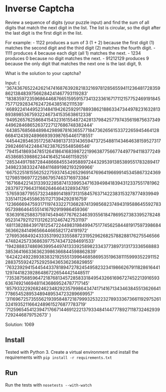 # Inverse Captcha

Review a sequence of digits (your puzzle input) and find the sum of all digits that match the next
digit in the list. The list is circular, so the digit after the last digit is the first digit in
the list.

For example:
    - 1122 produces a sum of 3 (1 + 2) because the first digit (1) matches the second digit and the
    third digit (2) matches the fourth digit.
    - 1111 produces 4 because each digit (all 1) matches the next.
    - 1234 produces 0 because no digit matches the next.
    - 91212129 produces 9 because the only digit that matches the next one is the last digit, 9.

What is the solution to your captcha?

Input: (
    '367436765224262147416876392821832169781285655941123648172835986213848397566284241467793119283'
    '183835972359686446876651595915734132336167171121577524691918457577129283476247264385162111539'
    '468922414495231484194262592917889386218863347344978231632813893898536759322467341535638612338'
    '949526576258684154323161554872428137984257797435619875637349449628468652637227127686748382444'
    '443857685684898429898781636557718473626561533722659454641286684124392489669393987654461718551'
    '445442854635172587498137313143659473725488114346463815952731729824661422484742387625548586546'
    '794154186934785126418641683987221996387756677449779411837724945386853988623441645214461159255'
    '285344917887284486684553495889724432953913853895517832894173498233833247484116891982193299966'
    '667522518155625227593745426529691476964196699145345867324369127985196977225867957463716973384'
    '167168422143133932285874133995347163949841839431233755178196228379727964311662646464328934785'
    '576593877955732348891418973131584576371422383153278774939949335141126455863511271394292816759'
    '123666694759317119743322713682874139856823749431958864559278395739864645551416792919986459366'
    '836391625883759745494677676234639355618478695273833952782489523147921121131262312467427531197'
    '481138288439178125472244983198499475177456258448191759739868436366284149656644665821724191972'
    '276953684924333531992335588723195296268257882881762755465664748242573368639775743473284691533'
    '194288837486963995449741333925898233437738973131733365688833853641663363623986366844598862839'
    '642422492289383832192555139964685869535196381115999352291152288375592427529259436536236829855'
    '763239294154454433781894727824549582323419866267911828616441129744182392864867226544421448511'
    '735387568596472187681345728583318495432661696727452213916593636749214694811436869524787717145'
    '857933229268246234829235799864347417141671343463845513626641778654528953489489534723289669957'
    '311696725735556219395848721879993253223278933367366119297526132419352116642489615276877783719'
    '71259654541239471766714469122213793348414477789271187324629397292446879752673'
)

Solution: 1069

## Install
Tested with Python 3.
Create a virtual environment and install the requirements with `pip install -r requirements.txt`

## Run
Run the tests with `nosetests --with-watch`
